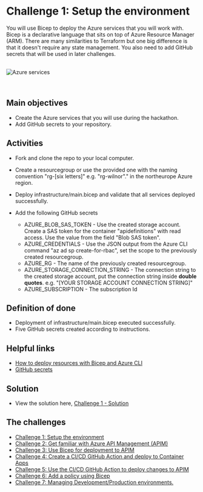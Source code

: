 # Challenge 1: Setup the environment

You will use Bicep to deploy the Azure services that you will work with. Bicep is a declarative language that sits on top of Azure Resource Manager (ARM). There are many similarities to Terraform but one big difference is that it doesn't require any state management.
You also need to add GitHub secrets that will be used in later challenges.    
<br>

  ![Azure services](img/services.png)

<br>

## Main objectives

- Create the Azure services that you will use during the hackathon.
- Add GitHub secrets to your repository. 

## Activities

- Fork and clone the repo to your local computer.
- Create a resourcegroup or use the provided one with the naming convention "rg-[six letters]" e.g. "rg-wilnor"." in the northeurope Azure region. 
- Deploy infrastructure/main.bicep and validate that all services deployed successfully. 
- Add the following GitHub secrets

    - AZURE_BLOB_SAS_TOKEN - Use the created storage account. Create a SAS token for the container "apidefinitions" with read access. Use the value from the field "Blob SAS token".
    - AZURE_CREDENTIALS - Use the JSON output from the Azure CLI command "az ad sp create-for-rbac", set the scope to the previously created resourcegroup.
    - AZURE_RG - The name of the previously created resourcegroup.
    - AZURE_STORAGE_CONNECTION_STRING - The connection string to the created storage account, put the connection string inside **double quotes**. e.g. "[YOUR STORAGE ACCOUNT CONNECTION STRING]"
    - AZURE_SUBSCRIPTION - The subscription Id 

## Definition of done

- Deployment of infrastructure/main.bicep executed successfully.
- Five GitHub secrets created according to instructions. 

## Helpful links

- [How to deploy resources with Bicep and Azure CLI](https://learn.microsoft.com/en-us/azure/azure-resource-manager/bicep/deploy-cli)
- [GitHub secrets](https://docs.github.com/en/actions/security-guides/encrypted-secrets)

## Solution
- View the solution here, [Challenge 1 - Solution](solution1.md) 

## The challenges

* [Challenge 1: Setup the environment](challenge1.md)
* [Challenge 2: Get familiar with Azure API Management (APIM)](challenge2.md)
* [Challenge 3: Use Bicep for deployment to APIM](challenge3.md)
* [Challenge 4: Create a CI/CD GitHub Action and deploy to Container Apps](challenge4.md)
* [Challenge 5: Use the CI/CD GitHub Action to deploy changes to APIM](challenge5.md)
* [Challenge 6: Add a policy using Bicep](challenge6.md)
* [Challenge 7: Managing Development/Production environments.](challenge7.md)